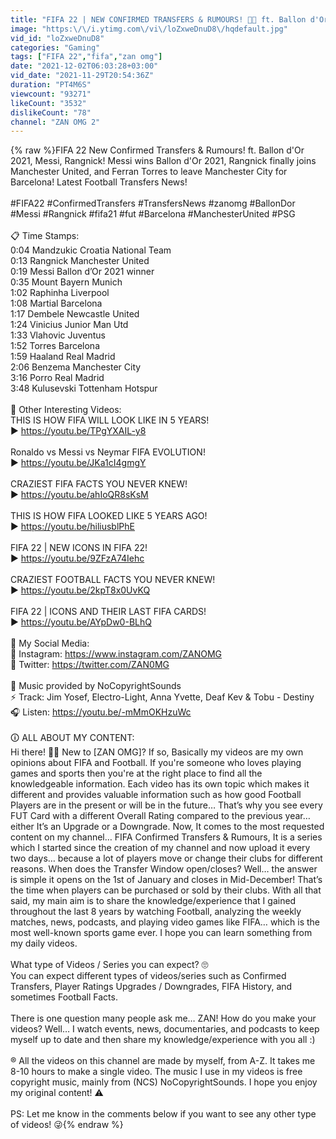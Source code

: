 ```yaml
---
title: "FIFA 22 | NEW CONFIRMED TRANSFERS & RUMOURS! 🤪🔥 ft. Ballon d'Or, Messi, Rangnick… etc"
image: "https:\/\/i.ytimg.com\/vi\/loZxweDnuD8\/hqdefault.jpg"
vid_id: "loZxweDnuD8"
categories: "Gaming"
tags: ["FIFA 22","fifa","zan omg"]
date: "2021-12-02T06:03:28+03:00"
vid_date: "2021-11-29T20:54:36Z"
duration: "PT4M6S"
viewcount: "93271"
likeCount: "3532"
dislikeCount: "78"
channel: "ZAN OMG 2"
---
```

{% raw %}FIFA 22 New Confirmed Transfers &amp; Rumours! ft. Ballon d'Or 2021, Messi, Rangnick! Messi wins Ballon d'Or 2021, Rangnick finally joins Manchester United, and Ferran Torres to leave Manchester City for Barcelona! Latest Football Transfers News!<br /><br />#FIFA22 #ConfirmedTransfers #TransfersNews #zanomg #BallonDor #Messi #Rangnick #fifa21 #fut #Barcelona #ManchesterUnited #PSG<br /><br />📋 Time Stamps:<br />0:04 Mandzukic Croatia National Team<br />0:13 Rangnick Manchester United<br />0:19 Messi Ballon d’Or 2021 winner<br />0:35 Mount Bayern Munich<br />1:02 Raphinha Liverpool<br />1:08 Martial Barcelona<br />1:17 Dembele Newcastle United<br />1:24 Vinicius Junior Man Utd<br />1:33 Vlahovic Juventus<br />1:52 Torres Barcelona<br />1:59 Haaland Real Madrid<br />2:06 Benzema Manchester City<br />3:16 Porro Real Madrid<br />3:48 Kulusevski Tottenham Hotspur<br /><br />🎥 Other Interesting Videos:<br />THIS IS HOW FIFA WILL LOOK LIKE IN 5 YEARS!<br />▶️ <a rel="nofollow" target="blank" href="https://youtu.be/TPgYXAIL-y8">https://youtu.be/TPgYXAIL-y8</a><br /><br />Ronaldo vs Messi vs Neymar FIFA EVOLUTION!<br />▶️ <a rel="nofollow" target="blank" href="https://youtu.be/JKa1cI4gmgY">https://youtu.be/JKa1cI4gmgY</a><br /><br />CRAZIEST FIFA FACTS YOU NEVER KNEW!<br />▶️ <a rel="nofollow" target="blank" href="https://youtu.be/ahIoQR8sKsM">https://youtu.be/ahIoQR8sKsM</a><br /><br />THIS IS HOW FIFA LOOKED LIKE 5 YEARS AGO!<br />▶️ <a rel="nofollow" target="blank" href="https://youtu.be/hiliusblPhE">https://youtu.be/hiliusblPhE</a><br /><br />FIFA 22 | NEW ICONS IN FIFA 22!<br />▶️ <a rel="nofollow" target="blank" href="https://youtu.be/9ZFzA74Iehc">https://youtu.be/9ZFzA74Iehc</a><br /><br />CRAZIEST FOOTBALL FACTS YOU NEVER KNEW!<br />▶️ <a rel="nofollow" target="blank" href="https://youtu.be/2kpT8x0UvKQ">https://youtu.be/2kpT8x0UvKQ</a><br /><br />FIFA 22 | ICONS AND THEIR LAST FIFA CARDS!<br />▶️ <a rel="nofollow" target="blank" href="https://youtu.be/AYpDw0-BLhQ">https://youtu.be/AYpDw0-BLhQ</a><br /><br />🔎 My Social Media:<br />📸 Instagram: <a rel="nofollow" target="blank" href="https://www.instagram.com/ZANOMG">https://www.instagram.com/ZANOMG</a><br />💬 Twitter: <a rel="nofollow" target="blank" href="https://twitter.com/ZAN0MG">https://twitter.com/ZAN0MG</a><br /><br />🎵 Music provided by NoCopyrightSounds<br />⚡ Track: Jim Yosef, Electro-Light, Anna Yvette, Deaf Kev &amp; Tobu - Destiny<br />🎧 Listen: <a rel="nofollow" target="blank" href="https://youtu.be/-mMmOKHzuWc">https://youtu.be/-mMmOKHzuWc</a><br /><br />🛈 ALL ABOUT MY CONTENT:<br />Hi there! 👋😃 New to [ZAN OMG]? If so, Basically my videos are my own opinions about FIFA and Football. If you're someone who loves playing games and sports then you're at the right place to find all the knowledgeable information. Each video has its own topic which makes it different and provides valuable information such as how good Football Players are in the present or will be in the future… That’s why you see every FUT Card with a different Overall Rating compared to the previous year… either It’s an Upgrade or a Downgrade. Now, It comes to the most requested content on my channel… FIFA Confirmed Transfers &amp; Rumours, It is a series which I started since the creation of my channel and now upload it every two days… because a lot of players move or change their clubs for different reasons. When does the Transfer Window open/closes? Well… the answer is simple it opens on the 1st of January and closes in Mid-December! That’s the time when players can be purchased or sold by their clubs. With all that said, my main aim is to share the knowledge/experience that I gained throughout the last 8 years by watching Football, analyzing the weekly matches, news, podcasts, and playing video games like FIFA… which is the most well-known sports game ever. I hope you can learn something from my daily videos.<br /><br />What type of Videos / Series you can expect? 🙄<br />You can expect different types of videos/series such as Confirmed Transfers, Player Ratings Upgrades / Downgrades, FIFA History, and sometimes Football Facts.<br /><br />There is one question many people ask me… ZAN! How do you make your videos? Well… I watch events, news, documentaries, and podcasts to keep myself up to date and then share my knowledge/experience with you all :)<br /><br />® All the videos on this channel are made by myself, from A-Z. It takes me 8-10 hours to make a single video. The music I use in my videos is free copyright music, mainly from (NCS) NoCopyrightSounds. I hope you enjoy my original content! ⚠️<br /><br />PS: Let me know in the comments below if you want to see any other type of videos! 😜{% endraw %}
